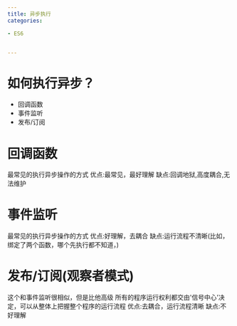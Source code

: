 ```yaml
---
title: 异步执行
categories: 

- ES6


---
```



# 如何执行异步？
- 回调函数
- 事件监听
- 发布/订阅

# 回调函数
最常见的执行异步操作的方式
优点:最常见，最好理解
缺点:回调地狱,高度耦合,无法维护


# 事件监听
最常见的执行异步操作的方式
优点:好理解，去耦合
缺点:运行流程不清晰(比如，绑定了两个函数，哪个先执行都不知道，)


# 发布/订阅(观察者模式)
这个和事件监听很相似，但是比他高级
所有的程序运行权利都交由'信号中心'决定，可以从整体上把握整个程序的运行流程
优点:去耦合，运行流程清晰
缺点:不好理解


